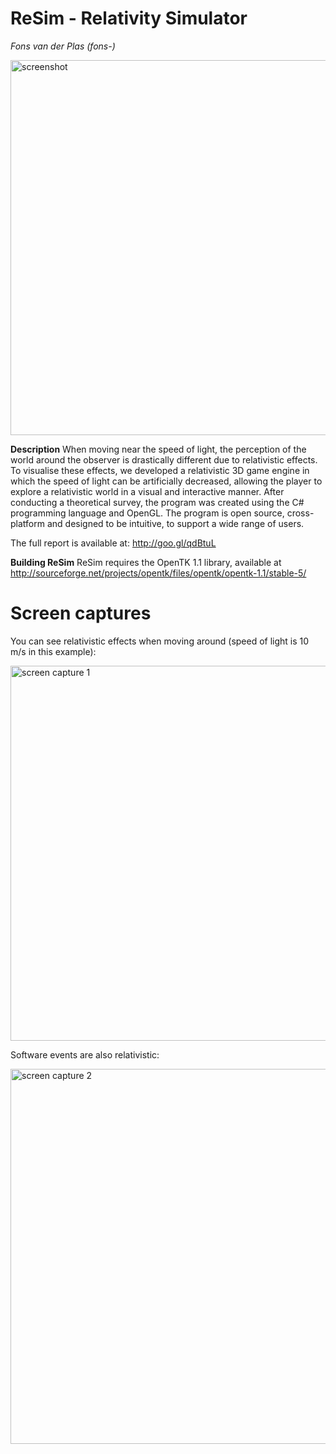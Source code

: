 ReSim - Relativity Simulator
=====
*Fons van der Plas (fons-)*

<img src="https://i.imgur.com/Cf4ITgv.png" alt="screenshot" width="600">




**Description**
When moving near the speed of light, the perception of the world around the observer is drastically different due to relativistic effects. To visualise these effects, we developed a relativistic 3D game engine in which the speed of light can be artificially decreased, allowing the player to explore a relativistic world in a visual and interactive manner. After conducting a theoretical survey, the program was created using the C# programming language and OpenGL. The program is open source, cross-platform and designed to be intuitive, to support a wide range of users.

The full report is available at: http://goo.gl/qdBtuL

**Building ReSim**
ReSim requires the OpenTK 1.1 library, available at http://sourceforge.net/projects/opentk/files/opentk/opentk-1.1/stable-5/


Screen captures
=====

You can see relativistic effects when moving around (speed of light is 10 m/s in this example):

<img src="https://i.giphy.com/media/cOqMTFVn64j9JNtyRX/giphy.webp" alt="screen capture 1" width="600">

Software events are also relativistic:

<img src="https://i.imgur.com/WptQ57Y.gif" alt="screen capture 2" width="600">
